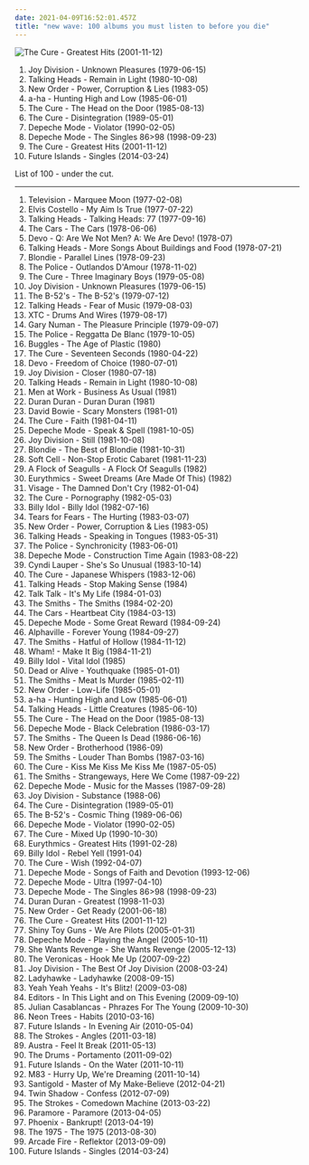 ```yaml
---
date: 2021-04-09T16:52:01.457Z
title: "new wave: 100 albums you must listen to before you die"
---
```

![The Cure - Greatest Hits (2001-11-12)](http://coverartarchive.org/release/7ec269cf-7871-4ef3-86c7-867334d761ba/22848882016-500.jpg "The Cure - Greatest Hits (2001-11-12)")
<ol class="albums">
<li data-cover="https://via.placeholder.com/450" data-tags="post-punk" role="button">Joy Division - Unknown Pleasures (1979-06-15)</li>
<li data-cover="https://via.placeholder.com/450" data-tags="new wave" role="button">Talking Heads - Remain in Light (1980-10-08)</li>
<li data-cover="https://img.discogs.com/X_tJR7aIss-VRUovmno82eTyAFQ=/fit-in/600x600/filters:strip_icc():format(jpeg):mode_rgb():quality(90)/discogs-images/R-521432-1543914945-2213.jpeg.jpg" data-tags="new wave, post-punk" role="button">New Order - Power, Corruption & Lies (1983-05)</li>
<li data-cover="https://img.discogs.com/LNiRXux_wTZfTRrBTX1TqYy197Q=/fit-in/599x601/filters:strip_icc():format(jpeg):mode_rgb():quality(90)/discogs-images/R-194729-1232047944.jpeg.jpg" data-tags="80s" role="button">a-ha - Hunting High and Low (1985-06-01)</li>
<li data-cover="http://coverartarchive.org/release/bc1bf979-4889-3d5e-8edd-bf1bcffa80c3/23483858382-500.jpg" data-tags="new wave, 80s" role="button">The Cure - The Head on the Door (1985-08-13)</li>
<li data-cover="http://coverartarchive.org/release/91fa2331-d8b4-4d1f-aa4d-53b1c54853e5/20885075891-500.jpg" data-tags="80s, new wave" role="button">The Cure - Disintegration (1989-05-01)</li>
<li data-cover="https://img.discogs.com/3iegZ_HzM2EWcgOWBaN3CfRedyo=/fit-in/500x505/filters:strip_icc():format(jpeg):mode_rgb():quality(90)/discogs-images/R-467428-1117836841.jpg.jpg" data-tags="synthpop, new wave, 90s" role="button">Depeche Mode - Violator (1990-02-05)</li>
<li data-cover="http://coverartarchive.org/release/4f8949d4-fd67-3d8a-85d3-2f9f3ca70317/19430444042-500.jpg" data-tags="electronic, new wave, 80s" role="button">Depeche Mode - The Singles 86>98 (1998-09-23)</li>
<li data-cover="http://coverartarchive.org/release/7ec269cf-7871-4ef3-86c7-867334d761ba/22848882016-500.jpg" data-tags="new wave, alternative, 80s" role="button">The Cure - Greatest Hits (2001-11-12)</li>
<li data-cover="http://coverartarchive.org/release/75ba334b-439c-4bd6-80ef-a23440c7ea58/6521617315-500.jpg" data-tags="new wave, 4ad, electronic, indie, 10s, 2014: albums" role="button">Future Islands - Singles (2014-03-24)</li>
</ol>
List of 100 - under the cut.
<!-- more -->

_________________

<ol class="albums">
<li data-cover="http://coverartarchive.org/release/5fb363d1-3bee-44ce-acfc-43fdb0d7c4aa/2761546755-500.jpg" data-tags="post-punk, 70s" role="button">
Television - Marquee Moon (1977-02-08)
</li>
<li data-cover="https://img.discogs.com/EF33at0YkNaBQoD5k7xrrp1grSI=/fit-in/500x498/filters:strip_icc():format(jpeg):mode_rgb():quality(90)/discogs-images/R-795910-1319668468.jpeg.jpg" data-tags="rock, new wave, 70s, singer-songwriter" role="button">
Elvis Costello - My Aim Is True (1977-07-22)
</li>
<li data-cover="https://via.placeholder.com/450" data-tags="new wave" role="button">
Talking Heads - Talking Heads: 77 (1977-09-16)
</li>
<li data-cover="http://coverartarchive.org/release/270dca36-2e04-4efe-8698-16d574daf8fd/4921979307-500.jpg" data-tags="new wave, rock, 70s" role="button">
The Cars - The Cars (1978-06-06)
</li>
<li data-cover="https://via.placeholder.com/450" data-tags="new wave, post-punk" role="button">
Devo - Q: Are We Not Men? A: We Are Devo! (1978-07)
</li>
<li data-cover="https://via.placeholder.com/450" data-tags="new wave" role="button">
Talking Heads - More Songs About Buildings and Food (1978-07-21)
</li>
<li data-cover="https://img.discogs.com/H92dZgp-GekKNb7MK4brY2XDqGQ=/fit-in/550x550/filters:strip_icc():format(jpeg):mode_rgb():quality(90)/discogs-images/R-2572675-1291146107.jpeg.jpg" data-tags="new wave, 70s" role="button">
Blondie - Parallel Lines (1978-09-23)
</li>
<li data-cover="https://via.placeholder.com/450" data-tags="rock, new wave" role="button">
The Police - Outlandos D'Amour (1978-11-02)
</li>
<li data-cover="http://coverartarchive.org/release/9b62f7ca-2b74-3a22-b76f-c0c184466a3a/7904776862-500.jpg" data-tags="post-punk, new wave" role="button">
The Cure - Three Imaginary Boys (1979-05-08)
</li>
<li data-cover="https://via.placeholder.com/450" data-tags="post-punk" role="button">
Joy Division - Unknown Pleasures (1979-06-15)
</li>
<li data-cover="http://coverartarchive.org/release/b154790a-643e-4780-9b8f-c5a5639dd392/5527662505-500.jpg" data-tags="new wave" role="button">
The B-52's - The B-52's (1979-07-12)
</li>
<li data-cover="http://coverartarchive.org/release/621b308e-ef79-4c7a-aa87-1f47885a709b/9312152547-500.jpg" data-tags="new wave" role="button">
Talking Heads - Fear of Music (1979-08-03)
</li>
<li data-cover="https://via.placeholder.com/450" data-tags="new wave" role="button">
XTC - Drums And Wires (1979-08-17)
</li>
<li data-cover="https://via.placeholder.com/450" data-tags="new wave" role="button">
Gary Numan - The Pleasure Principle (1979-09-07)
</li>
<li data-cover="https://img.discogs.com/k-QwkREeQewXLVcGgVKoWyYvokk=/fit-in/600x600/filters:strip_icc():format(jpeg):mode_rgb():quality(90)/discogs-images/R-7544260-1486822877-2868.jpeg.jpg" data-tags="rock, new wave, classic rock" role="button">
The Police - Reggatta De Blanc (1979-10-05)
</li>
<li data-cover="http://coverartarchive.org/release/5345137c-dc6e-4d56-9bf8-19d270c27155/2823550916-500.jpg" data-tags="80s" role="button">
Buggles - The Age of Plastic (1980)
</li>
<li data-cover="http://coverartarchive.org/release/710f4e35-a355-45ba-b61f-2a969ff8e870/12483197648-500.jpg" data-tags="post-punk" role="button">
The Cure - Seventeen Seconds (1980-04-22)
</li>
<li data-cover="https://img.discogs.com/t7pwLMqM92_uUguBID62XCxc0Lc=/fit-in/600x600/filters:strip_icc():format(jpeg):mode_rgb():quality(90)/discogs-images/R-568069-1447611008-6414.jpeg.jpg" data-tags="new wave" role="button">
Devo - Freedom of Choice (1980-07-01)
</li>
<li data-cover="http://coverartarchive.org/release/97d8bb43-f46f-3460-92dc-d6acdb3f1279/14969806130-500.jpg" data-tags="post-punk" role="button">
Joy Division - Closer (1980-07-18)
</li>
<li data-cover="https://via.placeholder.com/450" data-tags="new wave" role="button">
Talking Heads - Remain in Light (1980-10-08)
</li>
<li data-cover="https://img.discogs.com/TxLsEOQafZcd7-FZAUgQAAYb720=/fit-in/567x559/filters:strip_icc():format(jpeg):mode_rgb():quality(90)/discogs-images/R-952873-1193960761.jpeg.jpg" data-tags="80s" role="button">
Men at Work - Business As Usual (1981)
</li>
<li data-cover="https://img.discogs.com/cfc9e7fd50d7c9c08931869b95f6849a01d0635d/images/spacer.gif" data-tags="80s, new wave" role="button">
Duran Duran - Duran Duran (1981)
</li>
<li data-cover="http://coverartarchive.org/release/70814e13-d7e6-453f-b60e-a347ea238a7c/5169972689-500.jpg" data-tags="new wave" role="button">
David Bowie - Scary Monsters (1981-01)
</li>
<li data-cover="http://coverartarchive.org/release/8d633474-f161-470b-b47c-cf6383f235a9/26974152489-500.jpg" data-tags="post-punk" role="button">
The Cure - Faith (1981-04-11)
</li>
<li data-cover="http://coverartarchive.org/release/91317176-bd6e-3047-97ef-9d1765ce3548/6441482610-500.jpg" data-tags="synthpop, new wave" role="button">
Depeche Mode - Speak & Spell (1981-10-05)
</li>
<li data-cover="https://via.placeholder.com/450" data-tags="post-punk, new wave" role="button">
Joy Division - Still (1981-10-08)
</li>
<li data-cover="https://img.discogs.com/WDjgq5CTpdSBkxt06-5WxoQ4yro=/fit-in/600x600/filters:strip_icc():format(jpeg):mode_rgb():quality(90)/discogs-images/R-2627166-1525324084-8529.jpeg.jpg" data-tags="80s, new wave" role="button">
Blondie - The Best of Blondie (1981-10-31)
</li>
<li data-cover="https://img.discogs.com/_W4tJSA3wZL_2eKIS2PwpID40ZE=/fit-in/600x600/filters:strip_icc():format(jpeg):mode_rgb():quality(90)/discogs-images/R-605541-1438207160-6998.jpeg.jpg" data-tags="80s, new wave, synthpop" role="button">
Soft Cell - Non-Stop Erotic Cabaret (1981-11-23)
</li>
<li data-cover="http://coverartarchive.org/release/79bbe18b-183d-3b96-9237-e24ef540b7d6/4557133682-500.jpg" data-tags="new wave, 80s" role="button">
A Flock of Seagulls - A Flock Of Seagulls (1982)
</li>
<li data-cover="https://img.discogs.com/xSXWAt5yTN34mzptdNfzstkELRE=/fit-in/400x394/filters:strip_icc():format(jpeg):mode_rgb():quality(90)/discogs-images/R-3024496-1312231658.jpeg.jpg" data-tags="new wave, 80s" role="button">
Eurythmics - Sweet Dreams (Are Made Of This) (1982)
</li>
<li data-cover="http://coverartarchive.org/release/c354b401-7722-4297-a26b-0822953fa829/14592166258-500.jpg" data-tags="new wave" role="button">
Visage - The Damned Don't Cry (1982-01-04)
</li>
<li data-cover="http://coverartarchive.org/release/b0d6d8ad-02d7-3f08-9128-47c734c2c446/7947353809-500.jpg" data-tags="post-punk, gothic rock" role="button">
The Cure - Pornography (1982-05-03)
</li>
<li data-cover="https://img.discogs.com/PCgnxVCzzTl-HSsQaU4qnKhloN4=/fit-in/600x600/filters:strip_icc():format(jpeg):mode_rgb():quality(90)/discogs-images/R-600291-1175787502.jpeg.jpg" data-tags="rock, 80s, new wave" role="button">
Billy Idol - Billy Idol (1982-07-16)
</li>
<li data-cover="http://coverartarchive.org/release/07297312-a07f-4888-bec2-e3e8fd1b20ba/7449691977-500.jpg" data-tags="80s, new wave" role="button">
Tears for Fears - The Hurting (1983-03-07)
</li>
<li data-cover="https://img.discogs.com/X_tJR7aIss-VRUovmno82eTyAFQ=/fit-in/600x600/filters:strip_icc():format(jpeg):mode_rgb():quality(90)/discogs-images/R-521432-1543914945-2213.jpeg.jpg" data-tags="new wave, post-punk" role="button">
New Order - Power, Corruption & Lies (1983-05)
</li>
<li data-cover="http://coverartarchive.org/release/1da98992-f955-4de8-9efc-ac4d9a9cf047/5565481684-500.jpg" data-tags="new wave, 80s" role="button">
Talking Heads - Speaking in Tongues (1983-05-31)
</li>
<li data-cover="https://img.discogs.com/d_ik1sDXhr1urK-0ZFfZJaptosw=/fit-in/596x802/filters:strip_icc():format(jpeg):mode_rgb():quality(90)/discogs-images/R-1489931-1223560421.jpeg.jpg" data-tags="80s, rock, new wave" role="button">
The Police - Synchronicity (1983-06-01)
</li>
<li data-cover="http://coverartarchive.org/release/a24d7484-2e2f-3737-a897-657df6268363/7525226429-500.jpg" data-tags="new wave, synthpop" role="button">
Depeche Mode - Construction Time Again (1983-08-22)
</li>
<li data-cover="http://coverartarchive.org/release/ad5964d3-797e-34b4-95fa-43a9ae685bdb/27038420556-500.jpg" data-tags="80s, pop" role="button">
Cyndi Lauper - She's So Unusual (1983-10-14)
</li>
<li data-cover="http://coverartarchive.org/release/186edf0e-9c33-4233-8472-772c766d0f23/9667861123-500.jpg" data-tags="new wave, 80s" role="button">
The Cure - Japanese Whispers (1983-12-06)
</li>
<li data-cover="https://img.discogs.com/mEROh5D5nn0FvcZrEKopwnQYZS8=/fit-in/450x450/filters:strip_icc():format(jpeg):mode_rgb():quality(90)/discogs-images/R-3644792-1365379808-5746.jpeg.jpg" data-tags="80s, new wave" role="button">
Talking Heads - Stop Making Sense (1984)
</li>
<li data-cover="https://img.discogs.com/LM8XDDJAl7zeJ_xrgMM4Kt7uMU8=/fit-in/372x595/filters:strip_icc():format(jpeg):mode_rgb():quality(90)/discogs-images/R-972448-1215538670.jpeg.jpg" data-tags="new wave" role="button">
Talk Talk - It's My Life (1984-01-03)
</li>
<li data-cover="http://coverartarchive.org/release/0299e566-f951-440f-bb63-8d6608aff482/6126735758-500.jpg" data-tags="80s" role="button">
The Smiths - The Smiths (1984-02-20)
</li>
<li data-cover="https://img.discogs.com/z8Q9leVMQuC8hHHkhTs-5AsxqmE=/fit-in/512x512/filters:strip_icc():format(jpeg):mode_rgb():quality(90)/discogs-images/R-8825613-1470291056-2482.jpeg.jpg" data-tags="80s" role="button">
The Cars - Heartbeat City (1984-03-13)
</li>
<li data-cover="http://coverartarchive.org/release/6b5b399d-14dc-3abb-a117-bdbc023faf82/20960144686-500.jpg" data-tags="80s, new wave, synthpop" role="button">
Depeche Mode - Some Great Reward (1984-09-24)
</li>
<li data-cover="http://coverartarchive.org/release/07e8b1d1-6fa7-3baa-8658-026060ae06c5/14454641304-500.jpg" data-tags="80s" role="button">
Alphaville - Forever Young (1984-09-27)
</li>
<li data-cover="http://coverartarchive.org/release/0b20070d-8be5-33e6-a0a9-bc9eae9ed20f/19686383184-500.jpg" data-tags="80s" role="button">
The Smiths - Hatful of Hollow (1984-11-12)
</li>
<li data-cover="http://coverartarchive.org/release/8587cf6d-3761-4cae-9acc-78770a13c758/14766989775-500.jpg" data-tags="80s, pop, new wave" role="button">
Wham! - Make It Big (1984-11-21)
</li>
<li data-cover="http://coverartarchive.org/release/08c1b5dc-8b44-4039-b86f-c0dc4975cc27/9230305954-500.jpg" data-tags="80s, rock, new wave" role="button">
Billy Idol - Vital Idol (1985)
</li>
<li data-cover="http://coverartarchive.org/release/169a1e71-09a1-49d5-b9c2-937b8fd9c855/6183399859-500.jpg" data-tags="80s, new wave, synthpop" role="button">
Dead or Alive - Youthquake (1985-01-01)
</li>
<li data-cover="http://coverartarchive.org/release/553849ea-0c72-3239-af7a-f59a8e048f0b/2589359162-500.jpg" data-tags="80s" role="button">
The Smiths - Meat Is Murder (1985-02-11)
</li>
<li data-cover="https://img.discogs.com/rg1T9gLjzeLz05GEll9mZqaW2DI=/fit-in/600x602/filters:strip_icc():format(jpeg):mode_rgb():quality(90)/discogs-images/R-503261-1235343459.jpeg.jpg" data-tags="new wave, 80s" role="button">
New Order - Low-Life (1985-05-01)
</li>
<li data-cover="https://img.discogs.com/LNiRXux_wTZfTRrBTX1TqYy197Q=/fit-in/599x601/filters:strip_icc():format(jpeg):mode_rgb():quality(90)/discogs-images/R-194729-1232047944.jpeg.jpg" data-tags="80s" role="button">
a-ha - Hunting High and Low (1985-06-01)
</li>
<li data-cover="http://coverartarchive.org/release/205952c4-e54f-35a5-a299-5d16e600b23f/10919499939-500.jpg" data-tags="new wave, 80s" role="button">
Talking Heads - Little Creatures (1985-06-10)
</li>
<li data-cover="http://coverartarchive.org/release/bc1bf979-4889-3d5e-8edd-bf1bcffa80c3/23483858382-500.jpg" data-tags="new wave, 80s" role="button">
The Cure - The Head on the Door (1985-08-13)
</li>
<li data-cover="https://img.discogs.com/5SE4udcAcVxlSqfOOVn78VGipvg=/fit-in/600x598/filters:strip_icc():format(jpeg):mode_rgb():quality(90)/discogs-images/R-1442364-1287320879.jpeg.jpg" data-tags="synthpop, 80s, new wave" role="button">
Depeche Mode - Black Celebration (1986-03-17)
</li>
<li data-cover="https://img.discogs.com/HF1ofkULuDsTL_V2UxdDttIS7Jk=/fit-in/600x731/filters:strip_icc():format(jpeg):mode_rgb():quality(90)/discogs-images/R-4713437-1375187103-5195.jpeg.jpg" data-tags="80s" role="button">
The Smiths - The Queen Is Dead (1986-06-16)
</li>
<li data-cover="http://coverartarchive.org/release/0bbb5a12-42f2-4bc2-81af-2a895e2e2572/26059563062-500.jpg" data-tags="80s, new wave" role="button">
New Order - Brotherhood (1986-09)
</li>
<li data-cover="http://coverartarchive.org/release/c0da7fda-06a8-452c-b25b-9aa320f7409d/4734396063-500.jpg" data-tags="80s" role="button">
The Smiths - Louder Than Bombs (1987-03-16)
</li>
<li data-cover="http://coverartarchive.org/release/03a3acfb-67ee-3353-a3f9-65a1af3a626e/7947298813-500.jpg" data-tags="post-punk, new wave, 80s, alternative" role="button">
The Cure - Kiss Me Kiss Me Kiss Me (1987-05-05)
</li>
<li data-cover="http://coverartarchive.org/release/832c3cd6-effa-3e5f-a6e1-273cfd2d9c27/21363854627-500.jpg" data-tags="80s" role="button">
The Smiths - Strangeways, Here We Come (1987-09-22)
</li>
<li data-cover="http://coverartarchive.org/release/4577ed01-57ad-3826-800b-e0c4d4998611/9417546640-500.jpg" data-tags="synthpop, 80s, new wave, electronic" role="button">
Depeche Mode - Music for the Masses (1987-09-28)
</li>
<li data-cover="http://coverartarchive.org/release/baab3587-e387-32f0-b68e-6af5d73347e2/15851774994-500.jpg" data-tags="post-punk" role="button">
Joy Division - Substance (1988-06)
</li>
<li data-cover="http://coverartarchive.org/release/91fa2331-d8b4-4d1f-aa4d-53b1c54853e5/20885075891-500.jpg" data-tags="80s, new wave" role="button">
The Cure - Disintegration (1989-05-01)
</li>
<li data-cover="https://via.placeholder.com/450" data-tags="new wave" role="button">
The B-52's - Cosmic Thing (1989-06-06)
</li>
<li data-cover="https://img.discogs.com/3iegZ_HzM2EWcgOWBaN3CfRedyo=/fit-in/500x505/filters:strip_icc():format(jpeg):mode_rgb():quality(90)/discogs-images/R-467428-1117836841.jpg.jpg" data-tags="synthpop, new wave, 90s" role="button">
Depeche Mode - Violator (1990-02-05)
</li>
<li data-cover="http://coverartarchive.org/release/b1bad019-ee7b-437a-a587-d314d4541892/2461283124-500.jpg" data-tags="new wave, alternative, remix" role="button">
The Cure - Mixed Up (1990-10-30)
</li>
<li data-cover="http://coverartarchive.org/release/28bb674b-dc21-3a26-92a9-ced106a4165c/2633457554-500.jpg" data-tags="pop, 80s" role="button">
Eurythmics - Greatest Hits (1991-02-28)
</li>
<li data-cover="https://img.discogs.com/ivCBfo__6eYzRKG2nAmera5e6Vs=/fit-in/600x942/filters:strip_icc():format(jpeg):mode_rgb():quality(90)/discogs-images/R-632962-1464451929-7538.jpeg.jpg" data-tags="80s, new wave" role="button">
Billy Idol - Rebel Yell (1991-04)
</li>
<li data-cover="http://coverartarchive.org/release/4284b81f-1731-313a-a4de-58b4c18a754a/5808321423-500.jpg" data-tags="90s, alternative" role="button">
The Cure - Wish (1992-04-07)
</li>
<li data-cover="https://img.discogs.com/T1N1f1AXU1XTKd-IPo2E4YM5Cms=/fit-in/600x606/filters:strip_icc():format(jpeg):mode_rgb():quality(90)/discogs-images/R-1771648-1245254037.jpeg.jpg" data-tags="electronic" role="button">
Depeche Mode - Songs of Faith and Devotion (1993-12-06)
</li>
<li data-cover="http://coverartarchive.org/release/127b9b29-4252-463b-9d9a-30b888c19867/9417557840-500.jpg" data-tags="electronic, synthpop, 90s" role="button">
Depeche Mode - Ultra (1997-04-10)
</li>
<li data-cover="http://coverartarchive.org/release/4f8949d4-fd67-3d8a-85d3-2f9f3ca70317/19430444042-500.jpg" data-tags="electronic, new wave, 80s" role="button">
Depeche Mode - The Singles 86>98 (1998-09-23)
</li>
<li data-cover="http://coverartarchive.org/release/d3e32877-939c-4a93-b458-250c3570ebe5/7100039098-500.jpg" data-tags="80s" role="button">
Duran Duran - Greatest (1998-11-03)
</li>
<li data-cover="http://coverartarchive.org/release/ab9c5e53-5e3d-30b6-9ef3-c8c508aa2718/26802894043-500.jpg" data-tags="new wave" role="button">
New Order - Get Ready (2001-06-18)
</li>
<li data-cover="http://coverartarchive.org/release/7ec269cf-7871-4ef3-86c7-867334d761ba/22848882016-500.jpg" data-tags="new wave, alternative, 80s" role="button">
The Cure - Greatest Hits (2001-11-12)
</li>
<li data-cover="https://img.discogs.com/jdPiUZOcgnrTLq_uVxKCCsyCwqA=/fit-in/600x604/filters:strip_icc():format(jpeg):mode_rgb():quality(90)/discogs-images/R-823695-1458112085-5068.jpeg.jpg" data-tags="electronica, electropop, shiny toy guns, alternative" role="button">
Shiny Toy Guns - We Are Pilots (2005-01-31)
</li>
<li data-cover="http://coverartarchive.org/release/d502300a-494d-42f0-a63c-b66581116f87/7526465944-500.jpg" data-tags="electronic, synthpop" role="button">
Depeche Mode - Playing the Angel (2005-10-11)
</li>
<li data-cover="http://coverartarchive.org/release/86427535-9abb-4681-8c88-5c651e55d62a/8353381352-500.jpg" data-tags="darkwave" role="button">
She Wants Revenge - She Wants Revenge (2005-12-13)
</li>
<li data-cover="https://img.discogs.com/ydFTaKjCjbLEGEOwccl2J6vY2xI=/fit-in/600x600/filters:strip_icc():format(jpeg):mode_rgb():quality(90)/discogs-images/R-14786700-1581593232-4035.jpeg.jpg" data-tags="pop, electropop" role="button">
The Veronicas - Hook Me Up (2007-09-22)
</li>
<li data-cover="http://coverartarchive.org/release/add9be65-7960-4fb7-beac-c4c34243b095/9370672975-500.jpg" data-tags="rock, new wave, post-punk" role="button">
Joy Division - The Best Of Joy Division (2008-03-24)
</li>
<li data-cover="https://img.discogs.com/UQqe0QucApRxcNb-MKjL7rtWcDw=/fit-in/512x451/filters:strip_icc():format(jpeg):mode_rgb():quality(90)/discogs-images/R-1474638-1224657234.jpeg.jpg" data-tags="electropop" role="button">
Ladyhawke - Ladyhawke (2008-09-15)
</li>
<li data-cover="https://img.discogs.com/hAsdCP8W7PCsQ9jc1hfhyJaPzNo=/fit-in/600x538/filters:strip_icc():format(jpeg):mode_rgb():quality(90)/discogs-images/R-1728357-1239562265.jpeg.jpg" data-tags="alternative, rock, indie rock" role="button">
Yeah Yeah Yeahs - It's Blitz! (2009-03-08)
</li>
<li data-cover="https://img.discogs.com/ZrzWeONUtVrJz4UzL1bO3auIr7U=/fit-in/600x589/filters:strip_icc():format(jpeg):mode_rgb():quality(90)/discogs-images/R-2084980-1423077313-1815.jpeg.jpg" data-tags="synthpop, electronic, post-punk, alternative, post-punk revival" role="button">
Editors - In This Light and on This Evening (2009-09-10)
</li>
<li data-cover="https://img.discogs.com/p__qwB22Af-f2Y0Yr-lLPWyJ9JQ=/fit-in/600x600/filters:strip_icc():format(jpeg):mode_rgb():quality(90)/discogs-images/R-1993310-1257429489.jpeg.jpg" data-tags="indie" role="button">
Julian Casablancas - Phrazes For The Young (2009-10-30)
</li>
<li data-cover="http://coverartarchive.org/release/19efd349-98a3-4cc1-a4f9-20fd96422204/28146630690-500.jpg" data-tags="alternative, animal" role="button">
Neon Trees - Habits (2010-03-16)
</li>
<li data-cover="http://coverartarchive.org/release/5ce79023-6a71-4a92-bf65-eaa6213c4944/8377341613-500.jpg" data-tags="new wave" role="button">
Future Islands - In Evening Air (2010-05-04)
</li>
<li data-cover="https://img.discogs.com/HEWSmK5v2BKKR5dX4Xzkl_02rO0=/fit-in/472x472/filters:strip_icc():format(jpeg):mode_rgb():quality(90)/discogs-images/R-2787336-1301014564.jpeg.jpg" data-tags="indie rock" role="button">
The Strokes - Angles (2011-03-18)
</li>
<li data-cover="http://coverartarchive.org/release/5e8aec59-129c-4cb4-b894-5e59edb5c4ca/4261741516-500.jpg" data-tags="indie electronic, new wave, alternative, synthpop" role="button">
Austra - Feel It Break (2011-05-13)
</li>
<li data-cover="http://coverartarchive.org/release/b6b21d16-021f-48fe-a575-c46320cf3107/28325780282-500.jpg" data-tags="indie pop, new wave" role="button">
The Drums - Portamento (2011-09-02)
</li>
<li data-cover="http://coverartarchive.org/release/cdd5d8c4-21c4-40cc-9dee-a32b96ccd672/27110182808-500.jpg" data-tags="new wave" role="button">
Future Islands - On the Water (2011-10-11)
</li>
<li data-cover="http://coverartarchive.org/release/0b87ebcf-216b-4255-9c19-93c12861f173/1900040046-500.jpg" data-tags="electronic, dream pop, shoegaze" role="button">
M83 - Hurry Up, We're Dreaming (2011-10-14)
</li>
<li data-cover="http://coverartarchive.org/release/d80496fb-c5ea-4625-adb3-1b3dbabd0fae/2216131525-500.jpg" data-tags="electronic, indie, dub, new wave" role="button">
Santigold - Master of My Make-Believe (2012-04-21)
</li>
<li data-cover="http://coverartarchive.org/release/5cc18898-c270-40c2-b319-9c5382261df0/1500340877-500.jpg" data-tags="new wave, 4ad" role="button">
Twin Shadow - Confess (2012-07-09)
</li>
<li data-cover="https://img.discogs.com/oj94D1ou3UxDB55dmmdbi3H5jfo=/fit-in/600x600/filters:strip_icc():format(jpeg):mode_rgb():quality(90)/discogs-images/R-4512821-1367002480-6236.jpeg.jpg" data-tags="indie rock" role="button">
The Strokes - Comedown Machine (2013-03-22)
</li>
<li data-cover="https://img.discogs.com/L6NVuEixZxVeRUlxeE7UELIBe8M=/fit-in/600x593/filters:strip_icc():format(jpeg):mode_rgb():quality(90)/discogs-images/R-4541497-1367852155-3362.jpeg.jpg" data-tags="alternative, rock, pop punk, alternative rock" role="button">
Paramore - Paramore (2013-04-05)
</li>
<li data-cover="http://coverartarchive.org/release/973b2b04-71dd-4d49-a4bd-1675fd5f717e/5527585795-500.jpg" data-tags="alternative rock, french, indie rock" role="button">
Phoenix - Bankrupt! (2013-04-19)
</li>
<li data-cover="http://coverartarchive.org/release/ac2b87af-2774-4575-a72a-db31c8865264/5068034405-500.jpg" data-tags="indie rock, indie pop" role="button">
The 1975 - The 1975 (2013-08-30)
</li>
<li data-cover="http://coverartarchive.org/release/660b4600-6d15-46c7-986b-650c26b97ddf/11070767669-500.jpg" data-tags="indie rock" role="button">
Arcade Fire - Reflektor (2013-09-09)
</li>
<li data-cover="http://coverartarchive.org/release/75ba334b-439c-4bd6-80ef-a23440c7ea58/6521617315-500.jpg" data-tags="new wave, 4ad, electronic, indie, 10s, 2014: albums" role="button">
Future Islands - Singles (2014-03-24)
</li>
</ol>